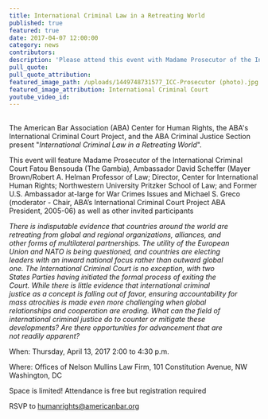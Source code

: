 ```yaml
---
title: International Criminal Law in a Retreating World
published: true
featured: true
date: 2017-04-07 12:00:00
category: news
contributors:
description: 'Please attend this event with Madame Prosecutor of the International Criminal Court, Fatou Bensouda, and other speakers.'
pull_quote:
pull_quote_attribution:
featured_image_path: /uploads/1449748731577_ICC-Prosecutor (photo).jpg
featured_image_attribution: International Criminal Court
youtube_video_id:
---
```



<br>The American Bar Association (ABA) Center for Human Rights, the ABA's International Criminal Court Project, and the ABA Criminal Justice Section present "*International Criminal Law in a Retreating World*".

This event will feature Madame Prosecutor of the International Criminal Court Fatou Bensouda (The Gambia), Ambassador David Scheffer (Mayer Brown/Robert A. Helman Professor of Law; Director, Center for International Human Rights; Northwestern University Pritzker School of Law; and Former U.S. Ambassador at-large for War Crimes Issues and Michael S. Greco (moderator - Chair, ABA’s International Criminal Court Project ABA President, 2005-06) as well as other invited participants

*There is indisputable evidence that countries around the world are&nbsp;
<br>retreating from global and regional organizations, alliances, and&nbsp;
<br>other forms of multilateral partnerships. The utility of the European&nbsp;
<br>Union and NATO is being questioned, and countries are electing&nbsp;
<br>leaders with an inward national focus rather than outward global&nbsp;
<br>one. The International Criminal Court is no exception, with two&nbsp;
<br>States Parties having initiated the formal process of exiting the&nbsp;
<br>Court. While there is little evidence that international criminal&nbsp;
<br>justice as a concept is falling out of favor, ensuring accountability for&nbsp;
<br>mass atrocities is made even more challenging when global&nbsp;
<br>relationships and cooperation are eroding. What can the field of&nbsp;
<br>international criminal justice do to counter or mitigate these&nbsp;
<br>developments? Are there opportunities for advancement that are&nbsp;
<br>not readily apparent?&nbsp;*

When: Thursday, April 13, 2017 2:00 to 4:30 p.m.&nbsp;

Where: Offices of Nelson Mullins Law Firm, 101 Constitution Avenue, NW Washington, DC&nbsp;

Space is limited! Attendance is free but registration required&nbsp;

RSVP to [humanrights@americanbar.org](javascript:void(location.href='mailto:'+String.fromCharCode(104,117,109,97,110,114,105,103,104,116,115,64,97,109,101,114,105,99,97,110,98,97,114,46,111,114,103)+'?subject=RSVP%20-%20International%20Criminal%20Law%20in%20a%20Retreating%20World'))&nbsp;

<br>&nbsp;